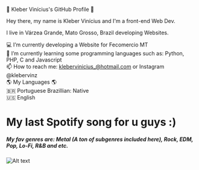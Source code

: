 👋 Kleber Vinícius's GitHub Profile 👋

Hey there, my name is Kleber Vinícius and I'm a front-end Web Dev.

I live in Várzea Grande, Mato Grosso, Brazil developing Websites. 

💻 I’m currently developing a Website for Fecomercio MT <br>
🌱 I’m currently learning some programming languages such as: Python, PHP, C and Javascript <br>
📫 How to reach me: klebervinicius_@hotmail.com or Instagram @klebervinz <br>
🌎 My Languages 🌎 <br>
🇧🇷 Portuguese Brazillian: Native <br>
🇺🇸 English <br>

<h1> My last Spotify song for u guys :)</h1>
<h5> My fav genres are: Metal (A ton of subgenres included here), Rock, EDM, Pop, Lo-Fi, R&B and etc.</h5>

![Alt text](https://spotify-recently-played-readme.vercel.app/api?user=4cn4vplg9t7h97cg73lrbgp2s&count=1)
